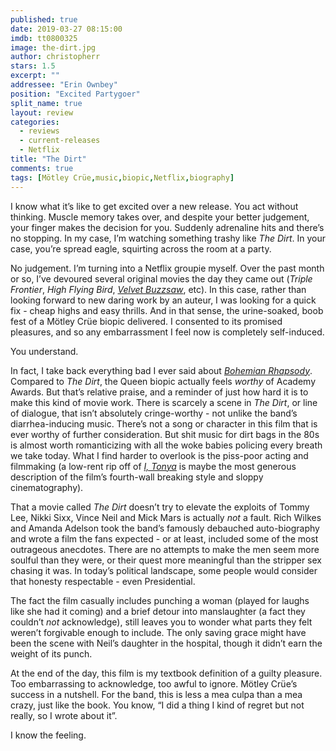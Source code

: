 ```yaml
---
published: true
date: 2019-03-27 08:15:00
imdb: tt0800325
image: the-dirt.jpg
author: christopherr
stars: 1.5
excerpt: ""
addressee: "Erin Ownbey"
position: "Excited Partygoer"
split_name: true
layout: review
categories: 
  - reviews
  - current-releases
  - Netflix
title: "The Dirt"
comments: true
tags: [Mötley Crüe,music,biopic,Netflix,biography]
---
```

I know what it’s like to get excited over a new release. You act without thinking. Muscle memory takes over, and despite your better judgement, your finger makes the decision for you. Suddenly adrenaline hits and there’s no stopping. In my case, I’m watching something trashy like _The Dirt_. In your case, you’re spread eagle, squirting across the room at a party. 

No judgement. I’m turning into a Netflix groupie myself. Over the past month or so, I’ve devoured several original movies the day they came out (_Triple Frontier_, _High Flying Bird_, [_Velvet Buzzsaw_](/content/2019/3/1/velvet-buzzsaw.html), etc). In this case, rather than looking forward to new daring work by an auteur, I was looking for a quick fix - cheap highs and easy thrills. And in that sense, the urine-soaked, boob fest of a Mötley Crüe biopic delivered. I consented to its promised pleasures, and so any embarrassment I feel now is completely self-induced.

You understand. 

In fact, I take back everything bad I ever said about [_Bohemian Rhapsody_](/content/2018/11/6/bohemian-rhapsody.html). Compared to _The Dirt_, the Queen biopic actually feels _worthy_ of Academy Awards. But that’s relative praise, and a reminder of just how hard it is to make this kind of movie work. There is scarcely a scene in _The Dirt_, or line of dialogue, that isn’t absolutely cringe-worthy - not unlike the band’s diarrhea-inducing music. There’s not a song or character in this film that is ever worthy of further consideration. But shit music for dirt bags in the 80s is almost worth romanticizing with all the woke babies policing every breath we take today. What I find harder to overlook is the piss-poor acting and filmmaking (a low-rent rip off of [_I, Tonya_](/content/2018/2/20/i-tonya.html) is maybe the most generous description of the film’s fourth-wall breaking style and sloppy cinematography). 

That a movie called _The Dirt_ doesn’t try to elevate the exploits of Tommy Lee, Nikki Sixx, Vince Neil and Mick Mars is actually _not_ a fault. Rich Wilkes and Amanda Adelson took the band’s famously debauched auto-biography and wrote a film the fans expected - or at least, included some of the most outrageous anecdotes. There are no attempts to make the men seem more soulful than they were, or their quest more meaningful than the stripper sex chasing it was. In today’s political landscape, some people would consider that honesty respectable - even Presidential. 

The fact the film casually includes punching a woman (played for laughs like she had it coming) and a brief detour into manslaughter (a fact they couldn’t _not_ acknowledge), still leaves you to wonder what parts they felt weren’t forgivable enough to include. The only saving grace might have been the scene with Neil’s daughter in the hospital, though it didn’t earn the weight of its punch. 

At the end of the day, this film is my textbook definition of a guilty pleasure. Too embarrassing to acknowledge, too awful to ignore. Mötley Crüe’s success in a nutshell. For the band, this is less a mea culpa than a mea crazy, just like the book. You know, “I did a thing I kind of regret but not really, so I wrote about it”. 

I know the feeling.

